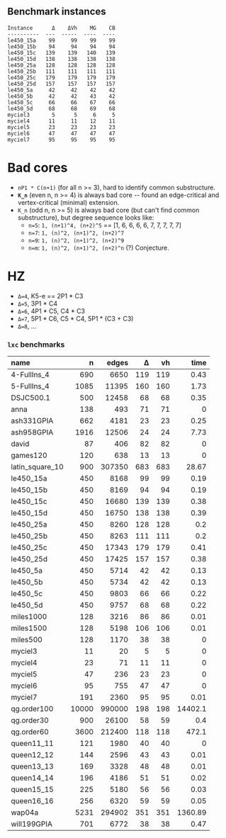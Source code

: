 ## Benchmark instances

    Instance      Δ    ΔVh    MG    CB
    ----------  ---  -----  ----  ----
    le450_15a    99     99    99    99
    le450_15b    94     94    94    94
    le450_15c   139    139   140   139
    le450_15d   138    138   138   138
    le450_25a   128    128   128   128
    le450_25b   111    111   111   111
    le450_25c   179    179   179   179
    le450_25d   157    157   157   157
    le450_5a     42     42    42    42
    le450_5b     42     42    43    42
    le450_5c     66     66    67    66
    le450_5d     68     68    69    68
    myciel3       5      5     6     5
    myciel4      11     11    12    11
    myciel5      23     23    23    23
    myciel6      47     47    47    47
    myciel7      95     95    95    95

# Bad cores

 - `nP1 * C(n+1)` (for all n >= 3), hard to identify common substructure.
 - **`K_n`** (even n, n >= 4) is always bad core -- found an edge-critical and vertex-critical (minimal) extension.
 - `K_n` (odd n, n >= 5) is always bad core (but can't find common substructure),
 but degree sequence looks like:
   - `n=5`: `1, (n+1)^4, (n+2)^5` == [1, 6, 6, 6, 6, 7, 7, 7, 7, 7]
   - `n=7`: `1, (n)^2, (n+1)^2, (n+2)^7`
   - `n=9`: `1, (n)^2, (n+1)^2, (n+2)^9`
   - `n=m`: `1, (n)^2, (n+1)^2, (n+2)^n` (?) Conjecture.

# HZ

 - `Δ=4`, K5-e == 2P1 * C3
 - `Δ=5`, 3P1 * C4
 - `Δ=6`, 4P1 * C5, C4 * C3
 - `Δ=7`, 5P1 * C6, C5 * C4, 5P1 * (C3 + C3)
 - `Δ=8`, ...

### `lxc` benchmarks

| name            |     n |   edges |   Δ |   vh |     time |
|:----------------|------:|--------:|----:|-----:|---------:|
| 4-FullIns_4     |   690 |    6650 | 119 |  119 |     0.43 |
| 5-FullIns_4     |  1085 |   11395 | 160 |  160 |     1.73 |
| DSJC500.1       |   500 |   12458 |  68 |   68 |     0.35 |
| anna            |   138 |     493 |  71 |   71 |     0    |
| ash331GPIA      |   662 |    4181 |  23 |   23 |     0.25 |
| ash958GPIA      |  1916 |   12506 |  24 |   24 |     7.73 |
| david           |    87 |     406 |  82 |   82 |     0    |
| games120        |   120 |     638 |  13 |   13 |     0    |
| latin_square_10 |   900 |  307350 | 683 |  683 |    28.67 |
| le450_15a       |   450 |    8168 |  99 |   99 |     0.19 |
| le450_15b       |   450 |    8169 |  94 |   94 |     0.19 |
| le450_15c       |   450 |   16680 | 139 |  139 |     0.38 |
| le450_15d       |   450 |   16750 | 138 |  138 |     0.39 |
| le450_25a       |   450 |    8260 | 128 |  128 |     0.2  |
| le450_25b       |   450 |    8263 | 111 |  111 |     0.2  |
| le450_25c       |   450 |   17343 | 179 |  179 |     0.41 |
| le450_25d       |   450 |   17425 | 157 |  157 |     0.38 |
| le450_5a        |   450 |    5714 |  42 |   42 |     0.13 |
| le450_5b        |   450 |    5734 |  42 |   42 |     0.13 |
| le450_5c        |   450 |    9803 |  66 |   66 |     0.22 |
| le450_5d        |   450 |    9757 |  68 |   68 |     0.22 |
| miles1000       |   128 |    3216 |  86 |   86 |     0.01 |
| miles1500       |   128 |    5198 | 106 |  106 |     0.01 |
| miles500        |   128 |    1170 |  38 |   38 |     0    |
| myciel3         |    11 |      20 |   5 |    5 |     0    |
| myciel4         |    23 |      71 |  11 |   11 |     0    |
| myciel5         |    47 |     236 |  23 |   23 |     0    |
| myciel6         |    95 |     755 |  47 |   47 |     0    |
| myciel7         |   191 |    2360 |  95 |   95 |     0.01 |
| qg.order100     | 10000 |  990000 | 198 |  198 | 14402.1  |
| qg.order30      |   900 |   26100 |  58 |   59 |     0.4  |
| qg.order60      |  3600 |  212400 | 118 |  118 |   472.1  |
| queen11_11      |   121 |    1980 |  40 |   40 |     0    |
| queen12_12      |   144 |    2596 |  43 |   43 |     0.01 |
| queen13_13      |   169 |    3328 |  48 |   48 |     0.01 |
| queen14_14      |   196 |    4186 |  51 |   51 |     0.02 |
| queen15_15      |   225 |    5180 |  56 |   56 |     0.03 |
| queen16_16      |   256 |    6320 |  59 |   59 |     0.05 |
| wap04a          |  5231 |  294902 | 351 |  351 |  1360.89 |
| will199GPIA     |   701 |    6772 |  38 |   38 |     0.47 |
